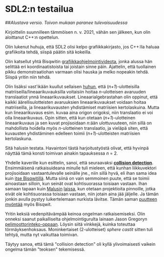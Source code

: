 # SDL2:n testailua

##*Alustava versio. Toivon mukaan paranee tulevaisuudessa*

Kirjoittelin suunnilleen tämmöisen n. v. 2021, vähän sen jälkeen, kun olin
aloittanut C++:n opettelun.

Olin lukenut huhuja, että SDL2 olisi kelpo grafiikkakirjasto, jos C++:lla
haluaa grafiikoita tehdä, siispä päätin sitä kokeilla.

Olin katsellut yhtä Bisqwitin
[grafiikkaohjelmointivideota](https://youtu.be/HQYsFshbkYw?t=82), jonka
alussa hän selittää eri koordinaatistoista tai joistain sinne päin.
Ajattelin, että tuollainen pikku demonstraatiohan varmaan olisi hauska ja
melko nopeakin tehdä. Siispä yritin niin tehdä.

Olin lisäksi vast'ikään kuullut sellaisen
[huhun](https://www.youtube.com/watch?v=vQ60rFwh2ig), että
(*n+1*)-ulotteisilla matriiseilla/lineaarikuvauksilla voitaisiin hoitaa
*n*-ulotteisen avaruuden translaatiot ynnä lineaarikuvaukset.
Lineaarialgebrastahan olin oppinut, että kaikki äärellisulotteisten
avaruuksien lineaarikuvaukset voidaan hoitaa matriiseilla, ja
lineaarikuvausten yhdistämiset matriisien kertolaskuina. Mutta kun
lineaarikuvaus esim. kuvaa aina origon origoksi, niin translaatio ei voi olla
lineaarikuvaus. Opin sitten, että kun otetaan (*n+1*)-ulotteinen
lineaarikuvaus ja sen kuvat projisoidaan *n*:ään ulottuvuuteen, niin sillä on
mahdollista hoidella myös *n*-ulotteinen translaatio, ja vieläpä siten, että
kuvausten yhdistäminen edelleen toimii (*n+1*)-ulotteisten matriisien
kertolaskuna.

Sitä halusin testata. Havaintoni tästä harjoitustyöstä olivat, että hyvinpä
näyttää tämä konsti toimivan ainakin tapauksessa *n*&nbsp;=&nbsp;2.

Yhdelle kaverille kun esittelin, sanoi, että seuraavaksi [**collision
detection**](https://en.wikipedia.org/wiki/Collision_detection). Ensimmäisenä
ratkaisuideana minulle tuli mieleen, että kunhan liikkuvektori projisoidaan
vastaantulevalle seinälle jne., niin sillä hyvä, eli ihan sama idea kuin
[itse Bisqwitillä](https://www.youtube.com/watch?v=HQYsFshbkYw&t=997s). Mutta
siinä on vain semmoinen puute, että se toimii ainoastaan silloin, kun seinät
ovat kohtisuorassa toisiaan vastaan. Ihan samaan tapaan kuin
[Malusin](https://en.wikipedia.org/wiki/%C3%89tienne-Louis_Malus)
[laissa](https://en.wikipedia.org/wiki/Malus%27s_law), kun otetaan
projektioita pinnoille, jotka eivät ole kohtisuorassa toisiaan vastaan, niin
jotain aina jää jäljelle. Ja tämän jonkin avulla pystyy luikertelemaan
nurkista lävitse. Tämän saman [puutteen
myöntää](https://www.youtube.com/watch?v=HQYsFshbkYw&t=1106s) myös Bisqwit.

Yritin keksiä vedenpitävämpää keinoa ongelman ratkaisemiseksi. Olin onneksi
saanut paikalliselta ohjelmointigurulta lainaan Jason Gregoryn
[pelimoottorinteko-oppaan](https://www.gameenginebook.com/). Löysin siitä
vinkkejä, kuinka toteuttaa törmäyksenhoksaus. Moninkertaiset (2-ulotteiset)
*sphere castit* sitten tuli tehtyä, mutta nyt vaikuttaa toimivan.

Täytyy sanoa, että tämä "collision detection" oli kyllä ylivoimaisesti
vaikein ongelma tämän "teoksen" tekemisessä.
